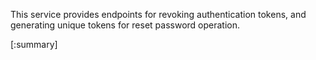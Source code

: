 






This service provides endpoints for revoking authentication tokens, and generating unique tokens for reset password operation.

[:summary]
